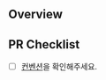 ## Overview

<!--
        이 PR이 무엇에 관한 것인지 명확하고 간결하게 설명해주세요.
 -->

## PR Checklist

- [ ] [컨벤션](https://www.notion.so/Git-Jira-c06190f94b9146bfadfaf297d60fa262)을 확인해주세요.